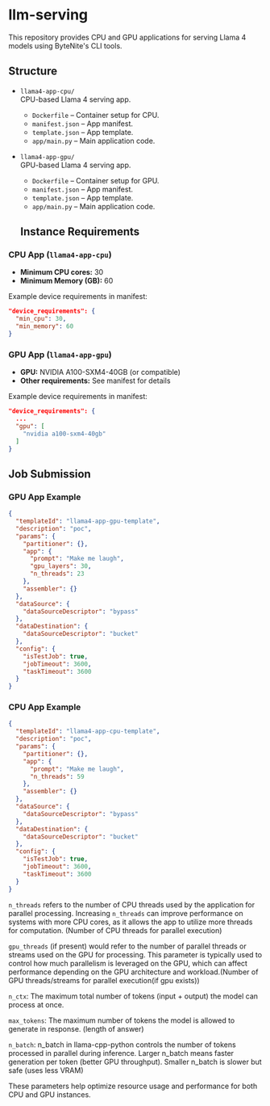 # llm-serving

This repository provides CPU and GPU applications for serving Llama 4 models using ByteNite's CLI tools.

## Structure

- `llama4-app-cpu/`  
  CPU-based Llama 4 serving app.
  - `Dockerfile` – Container setup for CPU.
  - `manifest.json` – App manifest.
  - `template.json` – App template.
  - `app/main.py` – Main application code.

- `llama4-app-gpu/`  
  GPU-based Llama 4 serving app.
  - `Dockerfile` – Container setup for GPU.
  - `manifest.json` – App manifest.
  - `template.json` – App template.
  - `app/main.py` – Main application code.


  ## Instance Requirements

### CPU App (`llama4-app-cpu`)
- **Minimum CPU cores:** 30
- **Minimum Memory (GB):** 60

Example device requirements in manifest:
```json
"device_requirements": {
  "min_cpu": 30,
  "min_memory": 60
}
```

### GPU App (`llama4-app-gpu`)
- **GPU:** NVIDIA A100-SXM4-40GB (or compatible)
- **Other requirements:** See manifest for details

Example device requirements in manifest:
```json
"device_requirements": {
  ...
  "gpu": [
    "nvidia a100-sxm4-40gb"
  ]
}
```

## Job Submission

### GPU App Example

```json
{
  "templateId": "llama4-app-gpu-template",
  "description": "poc",
  "params": {
    "partitioner": {},
    "app": {
      "prompt": "Make me laugh",
      "gpu_layers": 30,
      "n_threads": 23
    },
    "assembler": {}
  },
  "dataSource": {
    "dataSourceDescriptor": "bypass"
  },
  "dataDestination": {
    "dataSourceDescriptor": "bucket"
  },
  "config": {
    "isTestJob": true,
    "jobTimeout": 3600,
    "taskTimeout": 3600
  }
}
```

### CPU App Example

```json
{
  "templateId": "llama4-app-cpu-template",
  "description": "poc",
  "params": {
    "partitioner": {},
    "app": {
      "prompt": "Make me laugh",
      "n_threads": 59
    },
    "assembler": {}
  },
  "dataSource": {
    "dataSourceDescriptor": "bypass"
  },
  "dataDestination": {
    "dataSourceDescriptor": "bucket"
  },
  "config": {
    "isTestJob": true,
    "jobTimeout": 3600,
    "taskTimeout": 3600
  }
}
```

`n_threads` refers to the number of CPU threads used by the application for parallel processing. Increasing `n_threads` can improve performance on systems with more CPU cores, as it allows the app to utilize more threads for computation. (Number of CPU threads for parallel execution)

`gpu_threads` (if present) would refer to the number of parallel threads or streams used on the GPU for processing. This parameter is typically used to control how much parallelism is leveraged on the GPU, which can affect performance depending on the GPU architecture and workload.(Number of GPU threads/streams for parallel execution(if gpu exists))

`n_ctx`: The maximum total number of tokens (input + output) the model can process at once.

`max_tokens`: The maximum number of tokens the model is allowed to generate in response. (length of answer)

`n_batch`: n_batch in llama-cpp-python controls the number of tokens processed in parallel during inference. Larger n_batch means faster generation per token (better GPU throughput). Smaller n_batch is slower but safe (uses less VRAM)

These parameters help optimize resource usage and performance for both CPU and GPU instances.
